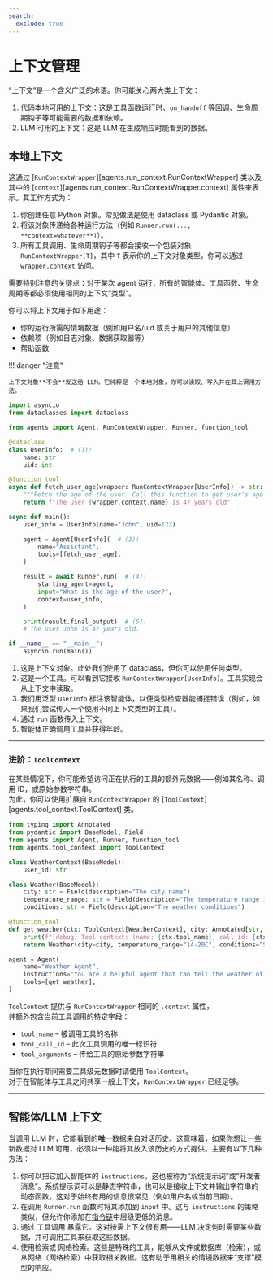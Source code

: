 ```yaml
---
search:
  exclude: true
---
```

# 上下文管理

“上下文”是一个含义广泛的术语。你可能关心两大类上下文：

1. 代码本地可用的上下文：这是工具函数运行时、`on_handoff` 等回调、生命周期钩子等可能需要的数据和依赖。
2. LLM 可用的上下文：这是 LLM 在生成响应时能看到的数据。

## 本地上下文

这通过 [`RunContextWrapper`][agents.run_context.RunContextWrapper] 类以及其中的 [`context`][agents.run_context.RunContextWrapper.context] 属性来表示。其工作方式为：

1. 你创建任意 Python 对象。常见做法是使用 dataclass 或 Pydantic 对象。
2. 将该对象传递给各种运行方法（例如 `Runner.run(..., **context=whatever**)`）。
3. 所有工具调用、生命周期钩子等都会接收一个包装对象 `RunContextWrapper[T]`，其中 `T` 表示你的上下文对象类型，你可以通过 `wrapper.context` 访问。

需要特别注意的关键点：对于某次 agent 运行，所有的智能体、工具函数、生命周期等都必须使用相同的上下文“类型”。

你可以将上下文用于如下用途：

-   你的运行所需的情境数据（例如用户名/uid 或关于用户的其他信息）
-   依赖项（例如日志对象、数据获取器等）
-   帮助函数

!!! danger "注意"

    上下文对象**不会**发送给 LLM。它纯粹是一个本地对象，你可以读取、写入并在其上调用方法。

```python
import asyncio
from dataclasses import dataclass

from agents import Agent, RunContextWrapper, Runner, function_tool

@dataclass
class UserInfo:  # (1)!
    name: str
    uid: int

@function_tool
async def fetch_user_age(wrapper: RunContextWrapper[UserInfo]) -> str:  # (2)!
    """Fetch the age of the user. Call this function to get user's age information."""
    return f"The user {wrapper.context.name} is 47 years old"

async def main():
    user_info = UserInfo(name="John", uid=123)

    agent = Agent[UserInfo](  # (3)!
        name="Assistant",
        tools=[fetch_user_age],
    )

    result = await Runner.run(  # (4)!
        starting_agent=agent,
        input="What is the age of the user?",
        context=user_info,
    )

    print(result.final_output)  # (5)!
    # The user John is 47 years old.

if __name__ == "__main__":
    asyncio.run(main())
```

1. 这是上下文对象。此处我们使用了 dataclass，但你可以使用任何类型。
2. 这是一个工具。可以看到它接收 `RunContextWrapper[UserInfo]`。工具实现会从上下文中读取。
3. 我们用泛型 `UserInfo` 标注该智能体，以便类型检查器能捕捉错误（例如，如果我们尝试传入一个使用不同上下文类型的工具）。
4. 通过 `run` 函数传入上下文。
5. 智能体正确调用工具并获得年龄。

---

### 进阶：`ToolContext`

在某些情况下，你可能希望访问正在执行的工具的额外元数据——例如其名称、调用 ID，或原始参数字符串。  
为此，你可以使用扩展自 `RunContextWrapper` 的 [`ToolContext`][agents.tool_context.ToolContext] 类。

```python
from typing import Annotated
from pydantic import BaseModel, Field
from agents import Agent, Runner, function_tool
from agents.tool_context import ToolContext

class WeatherContext(BaseModel):
    user_id: str

class Weather(BaseModel):
    city: str = Field(description="The city name")
    temperature_range: str = Field(description="The temperature range in Celsius")
    conditions: str = Field(description="The weather conditions")

@function_tool
def get_weather(ctx: ToolContext[WeatherContext], city: Annotated[str, "The city to get the weather for"]) -> Weather:
    print(f"[debug] Tool context: (name: {ctx.tool_name}, call_id: {ctx.tool_call_id}, args: {ctx.tool_arguments})")
    return Weather(city=city, temperature_range="14-20C", conditions="Sunny with wind.")

agent = Agent(
    name="Weather Agent",
    instructions="You are a helpful agent that can tell the weather of a given city.",
    tools=[get_weather],
)
```

`ToolContext` 提供与 `RunContextWrapper` 相同的 `.context` 属性，  
并额外包含当前工具调用的特定字段：

- `tool_name` – 被调用工具的名称  
- `tool_call_id` – 此次工具调用的唯一标识符  
- `tool_arguments` – 传给工具的原始参数字符串  

当你在执行期间需要工具级元数据时请使用 `ToolContext`。  
对于在智能体与工具之间共享一般上下文，`RunContextWrapper` 已经足够。

---

## 智能体/LLM 上下文

当调用 LLM 时，它能看到的**唯一**数据来自对话历史。这意味着，如果你想让一些新数据对 LLM 可用，必须以一种能将其放入该历史的方式提供。主要有以下几种方法：

1. 你可以把它加入智能体的 `instructions`。这也被称为“系统提示词”或“开发者消息”。系统提示词可以是静态字符串，也可以是接收上下文并输出字符串的动态函数。这对于始终有用的信息很常见（例如用户名或当前日期）。
2. 在调用 `Runner.run` 函数时将其添加到 `input` 中。这与 `instructions` 的策略类似，但允许你添加在[指令链](https://cdn.openai.com/spec/model-spec-2024-05-08.html#follow-the-chain-of-command)中层级更低的消息。
3. 通过 工具调用 暴露它。这对按需上下文很有用——LLM 决定何时需要某些数据，并可调用工具来获取这些数据。
4. 使用检索或 网络检索。这些是特殊的工具，能够从文件或数据库（检索），或从网络（网络检索）中获取相关数据。这有助于用相关的情境数据来“支撑”模型的响应。